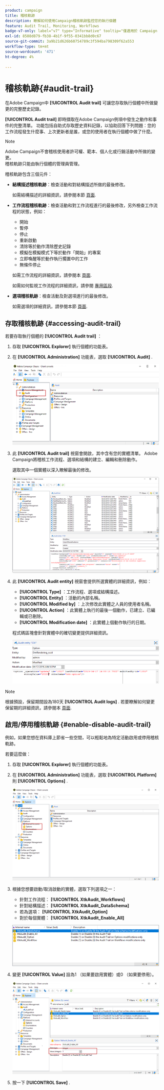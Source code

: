 ```yaml
---
product: campaign
title: 稽核軌跡
description: 瞭解如何使用Campaign稽核軌跡監控您的執行個體
feature: Audit Trail, Monitoring, Workflows
badge-v7-only: label="v7" type="Informative" tooltip="僅適用於 Campaign Classic v7"
exl-id: 8508d879-fb38-4b1f-9f55-0341bb8d0c67
source-git-commit: 3a9b21d626b60754789c3f594ba798309f62a553
workflow-type: tm+mt
source-wordcount: '471'
ht-degree: 4%

---
```


# 稽核軌跡{#audit-trail}



在Adobe Campaign中 **[!UICONTROL Audit trail]** 可讓您存取執行個體中所做變更的完整歷史記錄。

**[!UICONTROL Audit trail]** 即時擷取在Adobe Campaign例項中發生之動作和事件的完整清單。 功能包括自助式存取歷史資料記錄，以協助回答下列問題：您的工作流程發生什麼事、上次更新者是誰，或您的使用者在執行個體中做了什麼。

>[!NOTE]
>
>Adobe Campaign不會稽核使用者許可權、範本、個人化或行銷活動中所做的變更。\
>稽核軌跡只能由執行個體的管理員管理。

稽核軌跡包含三個元件：

* **結構描述稽核軌跡**：檢查活動和對結構描述所做的最後修改。

  如需結構描述的詳細資訊，請參閱本節 [頁面](../../configuration/using/data-schemas.md).

* **工作流程稽核軌跡**：檢查活動和對工作流程進行的最後修改，另外檢查工作流程的狀態，例如：

   * 開始
   * 暫停
   * 停止
   * 重新啟動
   * 清除等於動作清除歷史記錄
   * 模擬在模擬模式下等於動作「開始」的專案
   * 立即喚醒等於動作執行擱置中的工作
   * 無條件停止

  如需工作流程的詳細資訊，請參閱本 [頁面](../../workflow/using/about-workflows.md).

  如需如何監視工作流程的詳細資訊，請參閱 [專用區段](../../workflow/using/monitoring-workflow-execution.md).

* **選項稽核軌跡**：檢查活動及對選項進行的最後修改。

  如需選項的詳細資訊，請參閱本節 [頁面](../../installation/using/configuring-campaign-options.md).

## 存取稽核軌跡 {#accessing-audit-trail}

若要存取執行個體的 **[!UICONTROL Audit trail]** ：

1. 存取 **[!UICONTROL Explorer]** 執行個體的功能表。
1. 在 **[!UICONTROL Administration]** 功能表，選取 **[!UICONTROL Audit]** .

   ![](assets/audit_trail_1.png)

1. 此 **[!UICONTROL Audit trail]** 視窗會開啟，其中含有您的實體清單。 Adobe Campaign將稽核工作流程、選項和結構的建立、編輯和刪除動作。

   選取其中一個實體以深入瞭解最後的修改。

   ![](assets/audit_trail_2.png)

1. 此 **[!UICONTROL Audit entity]** 視窗會提供所選實體的詳細資訊，例如：

   * **[!UICONTROL Type]** ：工作流程、選項或結構描述。
   * **[!UICONTROL Entity]** ：活動的內部名稱。
   * **[!UICONTROL Modified by]** ：上次修改此實體之人員的使用者名稱。
   * **[!UICONTROL Action]** ：此實體上執行的最後一個動作，已建立、已編輯或已刪除。
   * **[!UICONTROL Modification date]** ：此實體上個動作執行的日期。

   程式碼區塊會針對實體中的確切變更提供詳細資訊。

   ![](assets/audit_trail_3.png)

>[!NOTE]
>
>根據預設，保留期間設為180天 **[!UICONTROL Audit logs]** . 若要瞭解如何變更保留期的詳細資訊，請參閱本 [頁面](../../production/using/database-cleanup-workflow.md#deployment-wizard).

## 啟用/停用稽核軌跡 {#enable-disable-audit-trail}

例如，如果您想在資料庫上節省一些空間，可以輕鬆地為特定活動啟用或停用稽核軌跡。

若要這麼做：

1. 存取 **[!UICONTROL Explorer]** 執行個體的功能表。
1. 在 **[!UICONTROL Administration]** 功能表，選取 **[!UICONTROL Platform]** 則 **[!UICONTROL Options]** .

   ![](assets/audit_trail_4.png)

1. 根據您想要啟動/取消啟動的實體，選取下列選項之一：

   * 針對工作流程： **[!UICONTROL XtkAudit_Workflows]**
   * 針對結構描述： **[!UICONTROL XtkAudit_DataSchema]**
   * 若為選項： **[!UICONTROL XtkAudit_Option]**
   * 對於每個實體： **[!UICONTROL XtkAudit_Enable_All]**

   ![](assets/audit_trail_5.png)

1. 變更 **[!UICONTROL Value]** 設為1 （如果要啟用實體）或0 （如果要停用）。

   ![](assets/audit_trail_6.png)

1. 按一下 **[!UICONTROL Save]** .

